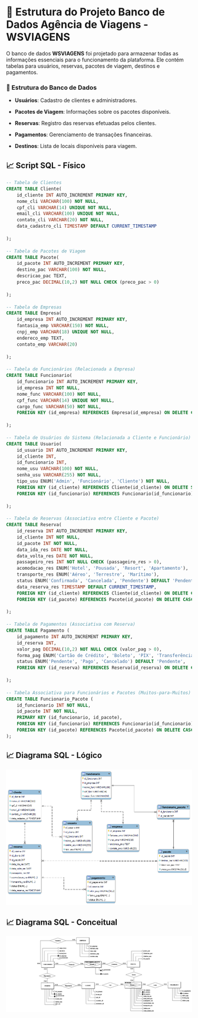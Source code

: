 # 🎲 Estrutura do Projeto Banco de Dados Agência de Viagens - WSVIAGENS

O banco de dados **WSVIAGENS** foi projetado para armazenar todas as informações essenciais para o funcionamento da plataforma. Ele contém tabelas para usuários, reservas, pacotes de viagem, destinos e pagamentos.

### 📌 Estrutura do Banco de Dados
- **Usuários**: Cadastro de clientes e administradores.

- **Pacotes de Viagem**: Informações sobre os pacotes disponíveis.

- **Reservas**: Registro das reservas efetuadas pelos clientes.

- **Pagamentos**: Gerenciamento de transações financeiras.

- **Destinos**: Lista de locais disponíveis para viagem.

## 📈 Script SQL - Físico

```sql
-- Tabela de Clientes
CREATE TABLE Cliente(
    id_cliente INT AUTO_INCREMENT PRIMARY KEY,
    nome_cli VARCHAR(100) NOT NULL,
    cpf_cli VARCHAR(14) UNIQUE NOT NULL,
    email_cli VARCHAR(100) UNIQUE NOT NULL,
    contato_cli VARCHAR(20) NOT NULL,
    data_cadastro_cli TIMESTAMP DEFAULT CURRENT_TIMESTAMP
    
);

-- Tabela de Pacotes de Viagem
CREATE TABLE Pacote(
    id_pacote INT AUTO_INCREMENT PRIMARY KEY,
    destino_pac VARCHAR(100) NOT NULL,
    descricao_pac TEXT,
    preco_pac DECIMAL(10,2) NOT NULL CHECK (preco_pac > 0)
    
);

-- Tabela de Empresas
CREATE TABLE Empresa(
    id_empresa INT AUTO_INCREMENT PRIMARY KEY,
    fantasia_emp VARCHAR(150) NOT NULL,
    cnpj_emp VARCHAR(18) UNIQUE NOT NULL,
    endereco_emp TEXT,
    contato_emp VARCHAR(20)
   
);

-- Tabela de Funcionários (Relacionada a Empresa)
CREATE TABLE Funcionario(
    id_funcionario INT AUTO_INCREMENT PRIMARY KEY,
    id_empresa INT NOT NULL,
    nome_func VARCHAR(100) NOT NULL,
    cpf_func VARCHAR(14) UNIQUE NOT NULL,
    cargo_func VARCHAR(50) NOT NULL,    
    FOREIGN KEY (id_empresa) REFERENCES Empresa(id_empresa) ON DELETE CASCADE ON UPDATE CASCADE
    
);

-- Tabela de Usuários do Sistema (Relacionada a Cliente e Funcionário)
CREATE TABLE Usuario(
    id_usuario INT AUTO_INCREMENT PRIMARY KEY,
    id_cliente INT,  
    id_funcionario INT,  
    nome_usu VARCHAR(100) NOT NULL,    
    senha_usu VARCHAR(255) NOT NULL,
    tipo_usu ENUM('Admin', 'Funcionário', 'Cliente') NOT NULL,    
    FOREIGN KEY (id_cliente) REFERENCES Cliente(id_cliente) ON DELETE SET NULL ON UPDATE CASCADE,
    FOREIGN KEY (id_funcionario) REFERENCES Funcionario(id_funcionario) ON DELETE SET NULL ON UPDATE CASCADE
  
);

-- Tabela de Reservas (Associativa entre Cliente e Pacote)
CREATE TABLE Reserva(
    id_reserva INT AUTO_INCREMENT PRIMARY KEY,
    id_cliente INT NOT NULL,
    id_pacote INT NOT NULL,
    data_ida_res DATE NOT NULL,
    data_volta_res DATE NOT NULL,
    passageiro_res INT NOT NULL CHECK (passageiro_res > 0),
    acomodacao_res ENUM('Hotel', 'Pousada', 'Resort', 'Apartamento'),
    transporte_res ENUM('Aéreo', 'Terrestre', 'Marítimo'),
    status ENUM('Confirmada', 'Cancelada', 'Pendente') DEFAULT 'Pendente',
    data_reserva_res TIMESTAMP DEFAULT CURRENT_TIMESTAMP,
    FOREIGN KEY (id_cliente) REFERENCES Cliente(id_cliente) ON DELETE CASCADE ON UPDATE CASCADE,
    FOREIGN KEY (id_pacote) REFERENCES Pacote(id_pacote) ON DELETE CASCADE ON UPDATE CASCADE
  
);

-- Tabela de Pagamentos (Associativa com Reserva)
CREATE TABLE Pagamento (
    id_pagamento INT AUTO_INCREMENT PRIMARY KEY,
    id_reserva INT,    
    valor_pag DECIMAL(10,2) NOT NULL CHECK (valor_pag > 0),
    forma_pag ENUM('Cartão de Crédito', 'Boleto', 'PIX', 'Transferência Bancária') NOT NULL,
    status ENUM('Pendente', 'Pago', 'Cancelado') DEFAULT 'Pendente',
    FOREIGN KEY (id_reserva) REFERENCES Reserva(id_reserva) ON DELETE CASCADE ON UPDATE CASCADE
   
);

-- Tabela Associativa para Funcionários e Pacotes (Muitos-para-Muitos)
CREATE TABLE Funcionario_Pacote (
    id_funcionario INT NOT NULL,
    id_pacote INT NOT NULL,
    PRIMARY KEY (id_funcionario, id_pacote),
    FOREIGN KEY (id_funcionario) REFERENCES Funcionario(id_funcionario) ON DELETE CASCADE ON UPDATE CASCADE,
    FOREIGN KEY (id_pacote) REFERENCES Pacote(id_pacote) ON DELETE CASCADE ON UPDATE CASCADE
);
```

## 📈 Diagrama SQL - Lógico

![Modelo Lógico](/IMG/model_logico_wsviagens.png)

## 📈 Diagrama SQL - Conceitual
![Modelo Conceitual](/IMG/wsviagens_Conceitual.png)


